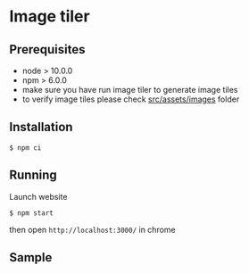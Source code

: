 # Image tiler

## Prerequisites
 - node > 10.0.0
 - npm > 6.0.0
 - make sure you have run image tiler to generate image tiles
 - to verify image tiles please check [src/assets/images](src/assets/images) folder

## Installation
```
$ npm ci
```

## Running
Launch website

```
$ npm start
```

then open `http://localhost:3000/` in chrome

## Sample
